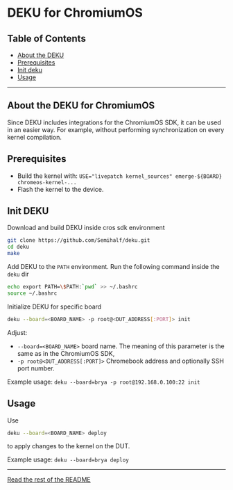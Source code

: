 # DEKU for ChromiumOS

## Table of Contents
- [About the DEKU](#about)
- [Prerequisites](#prerequisites)
- [Init deku](#init)
- [Usage](#usage)

---

<a name="about"></a>
## About the DEKU for ChromiumOS
Since DEKU includes integrations for the ChromiumOS SDK, it can be used in an easier way.
For example, without performing synchronization on every kernel compilation.

<a name="prerequisites"></a>
## Prerequisites
 - Build the kernel with: `USE="livepatch kernel_sources" emerge-${BOARD} chromeos-kernel-...`
 - Flash the kernel to the device.

<a name="init"></a>
## Init DEKU
Download and build DEKU inside cros sdk environment
```bash
git clone https://github.com/Semihalf/deku.git
cd deku
make
```
Add DEKU to the `PATH` environment. Run the following command inside the `deku` dir
```bash
echo export PATH=\$PATH:`pwd` >> ~/.bashrc
source ~/.bashrc
```

Initialize DEKU for specific board
```bash
deku --board=<BOARD_NAME> -p root@<DUT_ADDRESS[:PORT]> init
```
Adjust:
- `--board=<BOARD_NAME>` board name. The meaning of this parameter is the same as in the ChromiumOS SDK,
- `-p root@<DUT_ADDRESS[:PORT]>` Chromebook address and optionally SSH port number.

Example usage:
`deku --board=brya -p root@192.168.0.100:22 init`

<a name="usage"></a>
## Usage
Use
```bash
deku --board=<BOARD_NAME> deploy
```
to apply changes to the kernel on the DUT.

Example usage:
`deku --board=brya deploy`

***
[Read the rest of the README](README.md#rest_of_readme)
